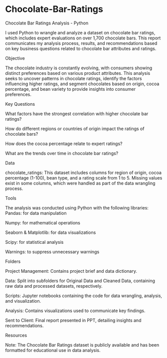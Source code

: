 # Chocolate-Bar-Ratings
Chocolate Bar Ratings Analysis - Python

I used Python to wrangle and analyze a dataset on chocolate bar ratings, which includes expert evaluations on over 1,700 chocolate bars. This report communicates my analysis process, results, and recommendations based on key business questions related to chocolate bar attributes and ratings.

Objective

The chocolate industry is constantly evolving, with consumers showing distinct preferences based on various product attributes.
This analysis seeks to uncover patterns in chocolate ratings, identify the factors influencing higher ratings, and segment chocolates based on origin, cocoa percentage, and bean variety to provide insights into consumer preferences.

Key Questions

What factors have the strongest correlation with higher chocolate bar ratings?

How do different regions or countries of origin impact the ratings of chocolate bars?

How does the cocoa percentage relate to expert ratings?

What are the trends over time in chocolate bar ratings?

Data

chocolate_ratings: This dataset includes columns for region of origin, cocoa percentage (1-100), bean type, and a rating scale from 1 to 5.
Missing values exist in some columns, which were handled as part of the data wrangling process.

Tools

The analysis was conducted using Python with the following libraries:
Pandas: for data manipulation

Numpy: for mathematical operations

Seaborn & Matplotlib: for data visualizations

Scipy: for statistical analysis

Warnings: to suppress unnecessary warnings

Folders

Project Management: Contains project brief and data dictionary.

Data: Split into subfolders for Original Data and Cleaned Data, containing raw data and processed datasets, respectively.

Scripts: Jupyter notebooks containing the code for data wrangling, analysis, and visualization.

Analysis: Contains visualizations used to communicate key findings.

Sent to Client: Final report presented in PPT, detailing insights and recommendations.

Resources

Note: The Chocolate Bar Ratings dataset is publicly available and has been formatted for educational use in data analysis.
